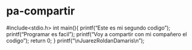 # pa-compartir
#include<stdio.h> int main(){
printf(“Este es mi segundo codigo”); printf(“Programar es facil”);
printf(“Voy a compartir con mi compañero el codigo”); return 0;
}
printf(“\nJuarezRoldanDamaris\n”);
